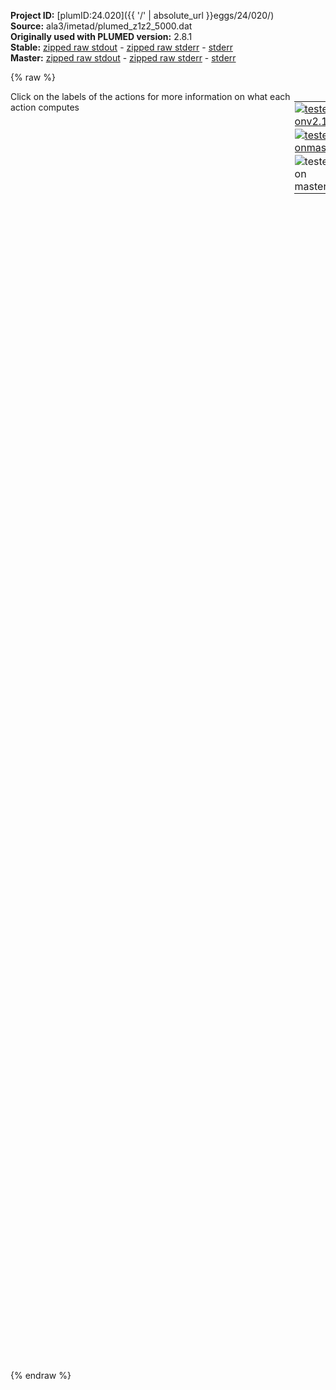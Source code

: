 **Project ID:** [plumID:24.020]({{ '/' | absolute_url }}eggs/24/020/)  
**Source:** ala3/imetad/plumed_z1z2_5000.dat  
**Originally used with PLUMED version:** 2.8.1  
**Stable:** [zipped raw stdout](plumed_z1z2_5000.dat.plumed.stdout.txt.zip) - [zipped raw stderr](plumed_z1z2_5000.dat.plumed.stderr.txt.zip) - [stderr](plumed_z1z2_5000.dat.plumed.stderr)  
**Master:** [zipped raw stdout](plumed_z1z2_5000.dat.plumed_master.stdout.txt.zip) - [zipped raw stderr](plumed_z1z2_5000.dat.plumed_master.stderr.txt.zip) - [stderr](plumed_z1z2_5000.dat.plumed_master.stderr)  

{% raw %}
<div style="width: 100%; float:left">
<div style="width: 90%; float:left" id="value_details_data/ala3/imetad/plumed_z1z2_5000.dat"> Click on the labels of the actions for more information on what each action computes </div>
<div style="width: 10%; float:left"><table><tr><td style="padding:1px"><a href="plumed_z1z2_5000.dat.plumed.stderr"><img src="https://img.shields.io/badge/v2.10-failed-red.svg" alt="tested onv2.10" /></a></td></tr><tr><td style="padding:1px"><a href="plumed_z1z2_5000.dat.plumed_master.stderr"><img src="https://img.shields.io/badge/master-failed-red.svg" alt="tested onmaster" /></a></td></tr><tr><td style="padding:1px"><img src="https://img.shields.io/badge/with-LOAD-yellow.svg" alt="tested on master" /></td></tr>
</table></div></div>
<pre style="width=97%;">
<span class="plumedtooltip" style="color:green">LOAD<span class="right">Loads a library, possibly defining new actions. <a href="https://www.plumed.org/doc-master/user-doc/html/_l_o_a_d.html" style="color:green">More details</a><i></i></span></span> <span class="plumedtooltip">FILE<span class="right">file to be loaded<i></i></span></span>=Graph.cpp

<span style="display:none;" id="data/ala3/imetad/plumed_z1z2_5000.dat">The LOAD action with label <b></b> calculates something</span><b name="data/ala3/imetad/plumed_z1z2_5000.datHEAVY" onclick='showPath("data/ala3/imetad/plumed_z1z2_5000.dat","data/ala3/imetad/plumed_z1z2_5000.datHEAVY","data/ala3/imetad/plumed_z1z2_5000.datHEAVY","brown")'>HEAVY</b>: <span class="plumedtooltip" style="color:green">GROUP<span class="right">Define a group of atoms so that a particular list of atoms can be referenced with a single label in definitions of CVs or virtual atoms. <a href="https://www.plumed.org/doc-master/user-doc/html/_g_r_o_u_p.html" style="color:green">More details</a><i></i></span></span> <span class="plumedtooltip">ATOMS<span class="right">the numerical indexes for the set of atoms in the group<i></i></span></span>=1,5,6,7,9,11,15,16,17,19,21,25,26,27,29,31,35,36,37,39

<span style="display:none;" id="data/ala3/imetad/plumed_z1z2_5000.datHEAVY">The GROUP action with label <b>HEAVY</b> calculates something</span><b name="data/ala3/imetad/plumed_z1z2_5000.datphi-1" onclick='showPath("data/ala3/imetad/plumed_z1z2_5000.dat","data/ala3/imetad/plumed_z1z2_5000.datphi-1","data/ala3/imetad/plumed_z1z2_5000.datphi-1","brown")'>phi-1</b>:   <span class="plumedtooltip" style="color:green">TORSION<span class="right">Calculate a torsional angle. <a href="https://www.plumed.org/doc-master/user-doc/html/_t_o_r_s_i_o_n.html" style="color:green">More details</a><i></i></span></span> <span class="plumedtooltip">ATOMS<span class="right">the four atoms involved in the torsional angle<i></i></span></span>=5,7,9,15       <span class="plumedtooltip">NOPBC<span class="right"> ignore the periodic boundary conditions when calculating distances<i></i></span></span>
<span style="color:blue" class="comment"># psi-1:   TORSION ATOMS=7,9,15,17      NOPBC</span>
<span style="display:none;" id="data/ala3/imetad/plumed_z1z2_5000.datphi-1">The TORSION action with label <b>phi-1</b> calculates the following quantities:<table  align="center" frame="void" width="95%" cellpadding="5%"><tr><td width="5%"><b> Quantity </b>  </td><td><b> Description </b> </td></tr><tr><td width="5%">phi-1.value</td><td>the TORSION involving these atoms</td></tr></table></span><b name="data/ala3/imetad/plumed_z1z2_5000.datphi-2" onclick='showPath("data/ala3/imetad/plumed_z1z2_5000.dat","data/ala3/imetad/plumed_z1z2_5000.datphi-2","data/ala3/imetad/plumed_z1z2_5000.datphi-2","brown")'>phi-2</b>:   <span class="plumedtooltip" style="color:green">TORSION<span class="right">Calculate a torsional angle. <a href="https://www.plumed.org/doc-master/user-doc/html/_t_o_r_s_i_o_n.html" style="color:green">More details</a><i></i></span></span> <span class="plumedtooltip">ATOMS<span class="right">the four atoms involved in the torsional angle<i></i></span></span>=15,17,19,25    <span class="plumedtooltip">NOPBC<span class="right"> ignore the periodic boundary conditions when calculating distances<i></i></span></span>
<span style="color:blue" class="comment"># psi-2:   TORSION ATOMS=17,19,25,27    NOPBC</span>
<span style="display:none;" id="data/ala3/imetad/plumed_z1z2_5000.datphi-2">The TORSION action with label <b>phi-2</b> calculates the following quantities:<table  align="center" frame="void" width="95%" cellpadding="5%"><tr><td width="5%"><b> Quantity </b>  </td><td><b> Description </b> </td></tr><tr><td width="5%">phi-2.value</td><td>the TORSION involving these atoms</td></tr></table></span><b name="data/ala3/imetad/plumed_z1z2_5000.datphi-3" onclick='showPath("data/ala3/imetad/plumed_z1z2_5000.dat","data/ala3/imetad/plumed_z1z2_5000.datphi-3","data/ala3/imetad/plumed_z1z2_5000.datphi-3","brown")'>phi-3</b>:   <span class="plumedtooltip" style="color:green">TORSION<span class="right">Calculate a torsional angle. <a href="https://www.plumed.org/doc-master/user-doc/html/_t_o_r_s_i_o_n.html" style="color:green">More details</a><i></i></span></span> <span class="plumedtooltip">ATOMS<span class="right">the four atoms involved in the torsional angle<i></i></span></span>=25,27,29,35    <span class="plumedtooltip">NOPBC<span class="right"> ignore the periodic boundary conditions when calculating distances<i></i></span></span>
<span style="color:blue" class="comment"># psi-3:   TORSION ATOMS=27,29,35,37    NOPBC</span>
<br/><span style="display:none;" id="data/ala3/imetad/plumed_z1z2_5000.datphi-3">The TORSION action with label <b>phi-3</b> calculates the following quantities:<table  align="center" frame="void" width="95%" cellpadding="5%"><tr><td width="5%"><b> Quantity </b>  </td><td><b> Description </b> </td></tr><tr><td width="5%">phi-3.value</td><td>the TORSION involving these atoms</td></tr></table></span><span class="plumedtooltip" style="color:green">GRAPH<span class="right">This action is not part of PLUMED and was included by using a LOAD command <a href="https://www.plumed.org/doc-master/user-doc/html/_l_o_a_d.html" style="color:green">More details</a><i></i></span></span> ...
 LABEL=<b name="data/ala3/imetad/plumed_z1z2_5000.datmodel" onclick='showPath("data/ala3/imetad/plumed_z1z2_5000.dat","data/ala3/imetad/plumed_z1z2_5000.datmodel","data/ala3/imetad/plumed_z1z2_5000.datmodel","brown")'>model</b>
 ATOMS=<b name="data/ala3/imetad/plumed_z1z2_5000.datHEAVY">HEAVY</b>
 RCUT=5.0
 MODEL=model.pt
... GRAPH
<br/><span class="plumedtooltip" style="color:green">METAD<span class="right">Used to performed metadynamics on one or more collective variables. <a href="https://www.plumed.org/doc-master/user-doc/html/_m_e_t_a_d.html" style="color:green">More details</a><i></i></span></span> ...
  <span class="plumedtooltip">LABEL<span class="right">a label for the action so that its output can be referenced in the input to other actions<i></i></span></span>=<b name="data/ala3/imetad/plumed_z1z2_5000.datmtd" onclick='showPath("data/ala3/imetad/plumed_z1z2_5000.dat","data/ala3/imetad/plumed_z1z2_5000.datmtd","data/ala3/imetad/plumed_z1z2_5000.datmtd","brown")'>mtd</b>

  <span class="plumedtooltip">ARG<span class="right">the labels of the scalars on which the bias will act<i></i></span></span>=model.node-0,model.node-1
  <span class="plumedtooltip">PACE<span class="right">the frequency for hill addition<i></i></span></span>=5000
  <span class="plumedtooltip">SIGMA<span class="right">the widths of the Gaussian hills<i></i></span></span>=0.2,0.2
  <span class="plumedtooltip">HEIGHT<span class="right">the heights of the Gaussian hills<i></i></span></span>=1.65

  <span class="plumedtooltip">BIASFACTOR<span class="right">use well tempered metadynamics and use this bias factor<i></i></span></span>=5
  <span class="plumedtooltip">TEMP<span class="right">the system temperature - this is only needed if you are doing well-tempered metadynamics<i></i></span></span>=400
  <span class="plumedtooltip">GRID_MIN<span class="right">the lower bounds for the grid<i></i></span></span>=-20,-20
  <span class="plumedtooltip">GRID_MAX<span class="right">the upper bounds for the grid<i></i></span></span>=20,15
  <span class="plumedtooltip">GRID_BIN<span class="right">the number of bins for the grid<i></i></span></span>=500,500
  <span style="color:blue" class="comment"># CALC_RCT</span>
  <span class="plumedtooltip">ACCELERATION<span class="right"> Set to TRUE if you want to compute the metadynamics acceleration factor<i></i></span></span>
  <span style="color:blue" class="comment"># RCT_USTRIDE=50</span>
... METAD
<br/><span style="display:none;" id="data/ala3/imetad/plumed_z1z2_5000.datmtd">The METAD action with label <b>mtd</b> calculates the following quantities:<table  align="center" frame="void" width="95%" cellpadding="5%"><tr><td width="5%"><b> Quantity </b>  </td><td><b> Description </b> </td></tr><tr><td width="5%">mtd.bias</td><td>the instantaneous value of the bias potential</td></tr><tr><td width="5%">mtd.acc</td><td>the metadynamics acceleration factor</td></tr></table></span><span class="plumedtooltip" style="color:green">COMMITTOR<span class="right">Does a committor analysis. <a href="https://www.plumed.org/doc-master/user-doc/html/_c_o_m_m_i_t_t_o_r.html" style="color:green">More details</a><i></i></span></span> ...
  <span class="plumedtooltip">ARG<span class="right">the labels of the values which is being used to define the committor surface<i></i></span></span>=<b name="data/ala3/imetad/plumed_z1z2_5000.datphi-1">phi-1</b>,<b name="data/ala3/imetad/plumed_z1z2_5000.datphi-2">phi-2</b>,<b name="data/ala3/imetad/plumed_z1z2_5000.datphi-3">phi-3</b>
  <span class="plumedtooltip">BASIN_UL1<span class="right">List of upper limits for basin #<i></i></span></span>=-0.2pi,0.4pi,1.5
  <span class="plumedtooltip">BASIN_LL1<span class="right">List of lower limits for basin #<i></i></span></span>=-0.6pi,0.2pi,0.5
  <span class="plumedtooltip">FILE<span class="right">the name of the file on which to output the reached basin<i></i></span></span>=PASS
... COMMITTOR
<br/><span class="plumedtooltip" style="color:green">PRINT<span class="right">Print quantities to a file. <a href="https://www.plumed.org/doc-master/user-doc/html/_p_r_i_n_t.html" style="color:green">More details</a><i></i></span></span> ...
  <span class="plumedtooltip">ARG<span class="right">the labels of the values that you would like to print to the file<i></i></span></span>=<b name="data/ala3/imetad/plumed_z1z2_5000.datmtd">mtd.bias</b>,<b name="data/ala3/imetad/plumed_z1z2_5000.datmtd">mtd.acc</b>
  <span class="plumedtooltip">STRIDE<span class="right"> the frequency with which the quantities of interest should be output<i></i></span></span>=500
  <span class="plumedtooltip">FILE<span class="right">the name of the file on which to output these quantities<i></i></span></span>=COLVAR
... PRINT
</pre>
{% endraw %}
